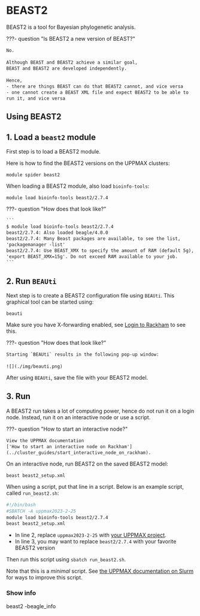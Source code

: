 # BEAST2

BEAST2 is a tool for Bayesian phylogenetic analysis.

???- question "Is BEAST2 a new version of BEAST?"

    No. 

    Although BEAST and BEAST2 achieve a similar goal,
    BEAST and BEAST2 are developed independently.

    Hence, 
    - there are things BEAST can do that BEAST2 cannot, and vice versa
    - one cannot create a BEAST XML file and expect BEAST2 to be able to run it, and vice versa

## Using BEAST2

## 1. Load a `beast2` module

First step is to load a BEAST2 module.

Here is how to find the BEAST2 versions on the UPPMAX clusters:

```
module spider beast2
```

When loading a BEAST2 module, also load `bioinfo-tools`:

```
module load bioinfo-tools beast2/2.7.4
```

???- question "How does that look like?"

    ```
    $ module load bioinfo-tools beast2/2.7.4
    beast2/2.7.4: Also loaded beagle/4.0.0
    beast2/2.7.4: Many Beast packages are available, to see the list, 'packagemanager -list'
    beast2/2.7.4: Use BEAST_XMX to specify the amount of RAM (default 5g), 'export BEAST_XMX=15g'. Do not exceed RAM available to your job.
    ```

## 2. Run `BEAUti`

Next step is to create a BEAST2 configuration file
using `BEAUti`. This graphical tool can be started using:

```
beauti
```

Make sure you have X-forwarding enabled, 
see [Login to Rackham](../getting_started/login_rackham.md)
to see this.

???- question "How does that look like?"

    Starting `BEAUti` results in the following pop-up window:

    ![](./img/beauti.png)

After using `BEAUti`, save the file with your BEAST2 model.

## 3. Run 

A BEAST2 run takes a lot of computing power,
hence do not run it on a login node.
Instead, run it on an interactive node 
or use a script.

???- question "How to start an interactive node?"

    View the UPPMAX documentation
    ['How to start an interactive node on Rackham'](../cluster_guides/start_interactive_node_on_rackham).


On an interactive node, run BEAST2 on the saved BEAST2 model:

```
beast beast2_setup.xml
```

When using a script, put that line in a script.
Below is an example script, called `run_beast2.sh`:

```bash title="run_beast2.sh"
#!/bin/bash
#SBATCH -A uppmax2023-2-25
module load bioinfo-tools beast2/2.7.4
beast beast2_setup.xml
```

 * In line 2, replace `uppmax2023-2-25` with [your UPPMAX project](../getting_started/project.md).
 * In line 3, you may want to replace `beast2/2.7.4` with your favorite BEAST2 version

Then run this script using `sbatch run_beast2.sh`.

Note that this is a *minimal* script.
See [the UPPMAX documentation on Slurm](../cluster_guides/slurm.md)
for ways to improve this script.


### Show info

beast2 -beagle_info
